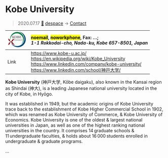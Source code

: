 # Kobe University
> 2020.07.17 [🚀](../index/index.md) [despace](index.md) → [Contact](contact.md)

|[![](f/contact/k/kobe_univ_logo1_thumb.jpg)](f/contact/k/kobe_univ_logo1.png)|<mark>noemail</mark>, <mark>noworkphone</mark>, Fax: …;<br> *1-1 Rokkodai-cho, Nada-ku, Kobe 657-8501, Japan*|
|:--|:--|
|Link|<https://www.kobe-u.ac.jp/><br> <https://en.wikipedia.org/wiki/Kobe_University><br> <https://www.linkedin.com/company/kobe-university/><br> <https://www.linkedin.com/school/神戸大学/>|

**Kobe University** (神戸大学, Kōbe daigaku), also known in the Kansai region as Shindai (神大), is a leading Japanese national university located in the city of Kobe, in Hyōgo.

It was established in 1949, but the academic origins of Kobe University trace back to the establishment of Kobe Higher Commercial School in 1902, which was renamed as Kobe University of Commerce, & Kobe University of Economics. Kobe University is one of the oldest & largest national universities in Japan, as well as one of the highest ranking national universities in the country. It comprises 14 graduate schools & 11 undergraduate faculties, & holds about 16 000 students enrolled in undergraduate & graduate programs.

<p style="page-break-after:always"> </p>

…

